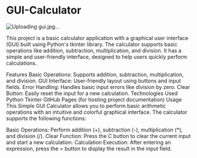 # GUI-Calculator
![Uploading gui.jpg…]()

This project is a basic calculator application with a graphical user interface (GUI) built using Python's tkinter library. The calculator supports basic operations like addition, subtraction, multiplication, and division. It has a simple and user-friendly interface, designed to help users quickly perform calculations.

Features Basic Operations: Supports addition, subtraction, multiplication, and division. GUI Interface: User-friendly layout using buttons and input fields. Error Handling: Handles basic input errors like division by zero. Clear Button: Easily reset the input for a new calculation. Technologies Used Python Tkinter GitHub Pages (for hosting project documentation) Usage This Simple GUI Calculator allows you to perform basic arithmetic operations with an intuitive and colorful graphical interface. The calculator supports the following functions:

Basic Operations: Perform addition (+), subtraction (-), multiplication (*), and division (/). Clear Function: Press the C button to clear the current input and start a new calculation. Calculation Execution: After entering an expression, press the = button to display the result in the input field.
